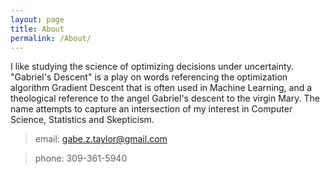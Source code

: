 ```yaml
---
layout: page
title: About
permalink: /About/
---
```


I like studying the science of optimizing decisions under uncertainty. "Gabriel's Descent" is a play on words referencing the optimization algorithm Gradient Descent that is often used in Machine Learning, and a theological reference to the angel Gabriel's descent to the virgin Mary. The name attempts to capture an intersection of my interest in Computer Science, Statistics and Skepticism.

> email: gabe.z.taylor@gmail.com

> phone: 309-361-5940

